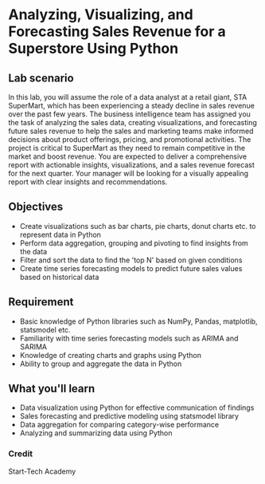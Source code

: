 # Analyzing, Visualizing, and Forecasting Sales Revenue for a Superstore Using Python
## Lab scenario
In this lab, you will assume the role of a data analyst at a retail giant, STA SuperMart, which has been experiencing a steady decline in sales revenue over the past few years. The business intelligence team has assigned you the task of analyzing the sales data, creating visualizations, and forecasting future sales revenue to help the sales and marketing teams make informed decisions about product offerings, pricing, and promotional activities. The project is critical to SuperMart as they need to remain competitive in the market and boost revenue. You are expected to deliver a comprehensive report with actionable insights, visualizations, and a sales revenue forecast for the next quarter. Your manager will be looking for a visually appealing report with clear insights and recommendations.

## Objectives
* Create visualizations such as bar charts, pie charts, donut charts etc. to represent data in Python
* Perform data aggregation, grouping and pivoting to find insights from the data
* Filter and sort the data to find the 'top N' based on given conditions
* Create time series forecasting models to predict future sales values based on historical data

## Requirement
* Basic knowledge of Python libraries such as NumPy, Pandas, matplotlib, statsmodel etc.
* Familiarity with time series forecasting models such as ARIMA and SARIMA
* Knowledge of creating charts and graphs using Python
* Ability to group and aggregate the data in Python

## What you'll learn
* Data visualization using Python for effective communication of findings
* Sales forecasting and predictive modeling using statsmodel library
* Data aggregation for comparing category-wise performance
* Analyzing and summarizing data using Python

### Credit
Start-Tech Academy
